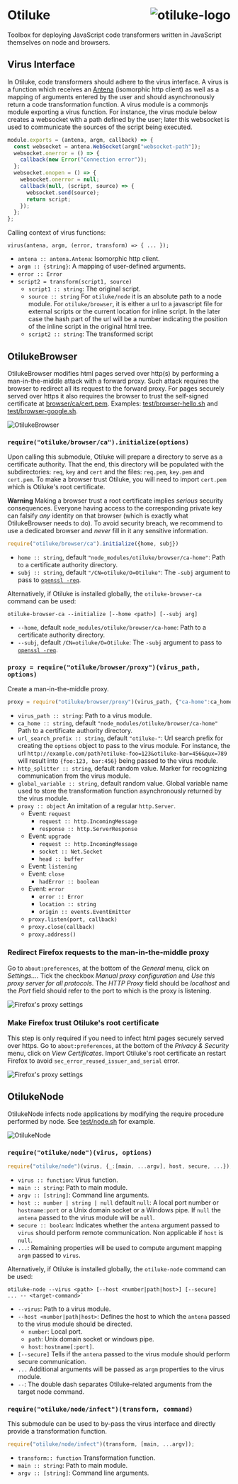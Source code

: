 # Otiluke <img src="img/otiluke.png" align="right" alt="otiluke-logo" title="Resilient sphere of Otiluke">

Toolbox for deploying JavaScript code transformers written in JavaScript themselves on node and browsers.

## Virus Interface

In Otiluke, code transformers should adhere to the virus interface.
A virus is a function which receives an [Antena](https://github.com/lachrist/antena) (isomorphic http client) as well as a mapping of arguments entered by the user and should asynchronously return a code transformation function.
A virus module is a commonjs module exporting a virus function.
For instance, the virus module below creates a websocket with a path defined by the user; later this websocket is used to communicate the sources of the script being executed.

```js
module.exports = (antena, argm, callback) => {
  const websocket = antena.WebSocket(argm["websocket-path"]);
  websocket.onerror = () => {
    callback(new Error("Connection error"));
  };
  websocket.onopen = () => {
    websocket.onerror = null;
    callback(null, (script, source) => {
      websocket.send(source);
      return script;
    });
  };
};
```

Calling context of virus functions:

```
virus(antena, argm, (error, transform) => { ... });
```

* `antena :: antena.Antena`:
  Isomorphic http client.
* `argm :: {string}`:
  A mapping of user-defined arguments.
* `error :: Error`
* `script2 = transform(script1, source)`
  * `script1 :: string`:
    The original script.
  * `source :: string`
    For `otiluke/node` it is an absolute path to a node module.
    For `otiluke/browser`, it is either a url to a javascript file for external scripts or the current location for inline script.
    In the later case the hash part of the url will be a number indicating the position of the inline script in the original html tree.
  * `script2 :: string`:
    The transformed script

## OtilukeBrowser

OtilukeBrowser modifies html pages served over http(s) by performing a man-in-the-middle attack with a forward proxy.
Such attack requires the browser to redirect all its request to the forward proxy.
For pages securely served over https it also requires the browser to trust the self-signed certificate at [browser/ca/cert.pem](browser/ca/cert.pem).
Examples: [test/browser-hello.sh](test/browser-hello.sh) and [test/browser-google.sh](test/browser-hello.sh).

<img src="img/browser.png" align="center" title="OtilukeBrowser"/>

### `require("otiluke/browser/ca").initialize(options)`

Upon calling this submodule, Otiluke will prepare a directory to serve as a certificate authority.
That the end, this directory will be populated with the subdirectories: `req`, `key` and `cert` and the files: `req.pem`, `key.pem` and `cert.pem`.
To make a browser trust Otiluke, you will need to import `cert.pem` which is Otiluke's root certificate.

**Warning**
Making a browser trust a root certificate implies *serious* security consequences.
Everyone having access to the corresponding private key can falsify *any* identity on that browser (which is exactly what OtilukeBrowser needs to do).
To avoid security breach, we recommend to use a dedicated browser and *never* fill in it any sensitive information.

```js
require("otiluke/browser/ca").initialize({home, subj})
```

* `home :: string`, default `"node_modules/otiluke/browser/ca-home"`:
  Path to a certificate authority directory.
* `subj :: string`, default `"/CN=otiluke/O=Otiluke"`:
  The `-subj` argument to pass to [`openssl -req`](https://www.openssl.org/docs/manmaster/man1/req.html).

Alternatively, if Otiluke is installed globally, the `otiluke-browser-ca` command can be used:

```
otiluke-browser-ca --initialize [--home <path>] [--subj arg]
```

* `--home`, default `node_modules/otiluke/browser/ca-home`:
  Path to a certificate authority directory.
* `--subj`, default `/CN=otiluke/O=Otiluke`:
  The `-subj` argument to pass to [`openssl -req`](https://www.openssl.org/docs/manmaster/man1/req.html).

### `proxy = require("otiluke/browser/proxy")(virus_path, options)`

Create a man-in-the-middle proxy.

```js
proxy = require("otiluke/browser/proxy")(virus_path, {"ca-home":ca_home, "url-search-prefix":url_search_prefix, "http-splitter":http_splitter, "global-variable":global_variable});
```

* `virus_path :: string`:
  Path to a virus module.
* `ca_home :: string`, default `"node_modules/otiluke/browser/ca-home"`
  Path to a certificate authority directory.
* `url_search_prefix :: string`, default `"otiluke-"`:
  Url search prefix for creating the `options` object to pass to the virus module.
  For instance, the url `http://example.com/path?otiluke-foo=123&otiluke-bar=456&qux=789` will result into `{foo:123, bar:456}` being passed to the virus module.
* `http_splitter :: string`, default random value.
  Marker for recognizing communication from the virus module.
* `global_variable :: string`, default random value.
  Global variable name used to store the transformation function asynchronously returned by the virus module.
* `proxy :: object`
  An imitation of a regular `http.Server`.
    * Event: `request`
      * `request :: http.IncomingMessage`
      * `response :: http.ServerResponse`
    * Event: `upgrade`
      * `request :: http.IncomingMessage`
      * `socket :: Net.Socket`
      * `head :: buffer`
    * Event: `listening`
    * Event: `close`
      * `hadError :: boolean`
    * Event: `error`
      * `error :: Error`
      * `location :: string`
      * `origin :: events.EventEmitter`
    * `proxy.listen(port, callback)`
    * `proxy.close(callback)`
    * `proxy.address()`

### Redirect Firefox requests to the man-in-the-middle proxy

Go to `about:preferences`, at the bottom of the *General* menu, click on *Settings...*.
Tick the checkbox *Manual proxy configuration* and *Use this proxy server for all protocols*.
The *HTTP Proxy* field should be *localhost* and the *Port* field should refer to the port to which is the proxy is listening.

<img src="img/firefox-proxy.png" align="center" title="Firefox's proxy settings"/>

### Make Firefox trust Otiluke's root certificate

This step is only required if you need to infect html pages securely served over https.
Go to `about:preferences`, at the bottom of the *Privacy & Security* menu, click on *View Certificates*.
Import Otiluke's root certificate an restart Firefox to avoid `sec_error_reused_issuer_and_serial` error.

<img src="img/firefox-cert.png" align="center" title="Firefox's proxy settings"/>

## OtilukeNode

OtilukeNode infects node applications by modifying the require procedure performed by node.
See [test/node.sh](test/node.sh) for example.

<img src="img/node.png" align="center" title="OtilukeNode"/>

### `require("otiluke/node")(virus, options)`

```js
require("otiluke/node")(virus, {_:[main, ...argv], host, secure, ...});
```

* `virus :: function`:
  Virus function.
* `main :: string`:
  Path to main module.
* `argv :: [string]`:
  Command line arguments.
* `host :: number | string | null` default `null`:
  A local port number or `hostname:port` or a Unix domain socket or a Windows pipe.
  If `null` the `antena` passed to the virus module will be `null`.
* `secure :: boolean`:
  Indicates whether the `antena` argument passed to `virus` should perform remote communication.
  Non applicable if `host` is `null`.
* `...`:
  Remaining properties will be used to compute argument mapping `argm` passed to `virus`.

Alternatively, if Otiluke is installed globally, the `otiluke-node` command can be used:

```
otiluke-node --virus <path> [--host <number|path|host>] [--secure]  ... -- <target-command>`
```

* `--virus`:
  Path to a virus module.
* `--host <number|path|host>`:
  Defines the host to which the `antena` passed to the virus module should be directed.
    * `number`: Local port.
    * `path`: Unix domain socket or windows pipe.
    * `host`: `hostname[:port]`.
* `[--secure]`
  Tells if the `antena` passed to the virus module should perform secure communication.
* `...`
  Additional arguments will be passed as `argm` properties to the virus module. 
* `--`:
  The double dash separates Otiluke-related arguments from the target node command.

### `require("otiluke/node/infect")(transform, command)`

This submodule can be used to by-pass the virus interface and directly provide a transformation function.

```js
require("otiluke/node/infect")(transform, [main, ...argv]);
```

* `transform:: function`
  Transformation function.
* `main :: string`:
  Path to main module.
* `argv :: [string]`:
  Command line arguments.


